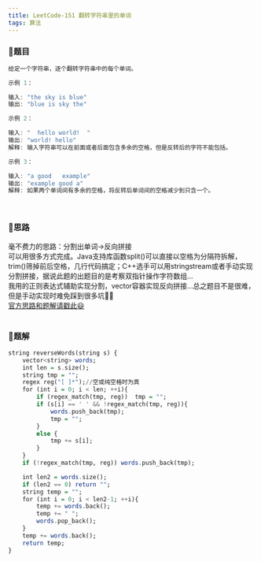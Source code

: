 ```yaml
---
title: LeetCode-151 翻转字符串里的单词
tags: 算法
---
```


### **📝题目**
```haskell
给定一个字符串，逐个翻转字符串中的每个单词。 

示例 1：

输入: "the sky is blue"
输出: "blue is sky the"

示例 2：

输入: "  hello world!  "
输出: "world! hello"
解释: 输入字符串可以在前面或者后面包含多余的空格，但是反转后的字符不能包括。

示例 3：

输入: "a good   example"
输出: "example good a"
解释: 如果两个单词间有多余的空格，将反转后单词间的空格减少到只含一个。
```
<br/>

### **📝思路**
毫不费力的思路：分割出单词->反向拼接<br/>
可以用很多方式完成。Java支持库函数split()可以直接以空格为分隔符拆解，trim()筛掉前后空格，几行代码搞定；C++选手可以用stringstream或者手动实现分割拼接，据说此题的出题目的是考察双指针操作字符数组...<br/>
我用的正则表达式辅助实现分割，vector容器实现反向拼接...总之题目不是很难，但是手动实现时难免踩到很多坑🤦‍♀️<br/>
[官方思路和题解请戳此😃](https://leetcode-cn.com/problems/reverse-words-in-a-string/solution/fan-zhuan-zi-fu-chuan-li-de-dan-ci-by-leetcode-sol/)
<br/><br/>

### **📝题解**
```haskell
string reverseWords(string s) {
    vector<string> words;
    int len = s.size();
    string tmp = "";
    regex reg("[ ]*");//空或纯空格时为真
    for (int i = 0; i < len; ++i){
        if (regex_match(tmp, reg))	tmp = "";
        if (s[i] == ' ' && !regex_match(tmp, reg)){
            words.push_back(tmp);
            tmp = "";
        }
        else {
            tmp += s[i];
        }
    }
    if (!regex_match(tmp, reg))	words.push_back(tmp);

    int len2 = words.size();
    if (len2 == 0) return "";
    string temp = "";
    for (int i = 0; i < len2-1; ++i){
        temp += words.back();
        temp += " ";
        words.pop_back();
    }
    temp += words.back();
    return temp;
}
```